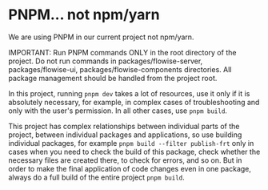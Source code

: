 # PNPM... not npm/yarn

We are using PNPM in our current project not npm/yarn.

IMPORTANT: Run PNPM commands ONLY in the root directory of the project.
Do not run commands in packages/flowise-server, packages/flowise-ui, packages/flowise-components directories.
All package management should be handled from the project root.

In this project, running `pnpm dev` takes a lot of resources, use it only if it is absolutely necessary, for example, in complex cases of troubleshooting and only with the user's permission. In all other cases, use `pnpm build`.

This project has complex relationships between individual parts of the project, between individual packages and applications, so use building individual packages, for example `pnpm build --filter publish-frt` only in cases when you need to check the build of this package, check whether the necessary files are created there, to check for errors, and so on. But in order to make the final application of code changes even in one package, always do a full build of the entire project `pnpm build`.